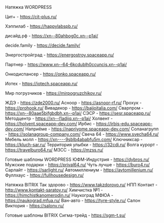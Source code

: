 Натяжка WORDPRESS

Цит+ - https://cit-plus.ru/

Хэппилаб - https://happylabspb.ru/

дисайд.рф - https://xn--80ahbog0c.xn--p1ai/

decide.family - https://decide.family/

Энергостройград - https://energostroy.spaceapp.ru/

Партнер - https://www.xn--64-6kcdublh0ccuncis.xn--p1ai/

Онкодиспансер - https://onko.spaceapp.ru/

Иотех - https://iotech.spaceapp.ru/

Мир погрузчиков - https://mirpogruzchikov.ru/

ЖДЭ - https://zde2000.ru/
Асноор - https://asnoor-rf.ru/
Прохук - https://prohook.ru/
Вивадекор - https://bajjoitalia.com/
Сварпром - https://xn--80aae5bjfgbdbh.xn--p1ai/
СЭСР - https://sesr.spaceapp.ru/
Методцентр - https://xn--l1adijq.xn--p1ai/
Холвент - https://holvent.spaceapp-dev.com/
Ирбис - https://irbis-edu.spaceapp-dev.com/
Наприёме - https://napriyome.spaceapp-dev.com/
Соланагрупп - https://solanagroup-company.com/
Свеча 64 - https://www.svecha64.ru/
Мебель молл - https://xn----9sblb4ababfu5m.com/
Ключниксар - https://kluch-sar.ru/
Территория улыбки - https://32cdi.ru/
Волга курорт - https://travelburo64.ru/
МЗСС - https://mzss.ru/

Готовые шаблоны WORDPRESS
ЮФМ-Индустрия - https://dybros.ru/
Мужские подарки - https://prival64.ru/
Чуть лучше - https://buro4.ru/
Сарлайт - https://sarlight.ru/
Автомиллениум - https://avtomillenium.ru/
Фуллхаус - https://fullhousedesign.ru/

Натяжка BITRIX
Так здорово - https://www.takzdorovo.ru/
НПП Контакт - http://www.kontakt-saratov.ru/
Химчистка №1 - https://himchistkanomerodin.ru/
Наукоград МФЮА - https://naukograd.mfua.ru/
Ван-авто - https://tyre-style.ru/
Салон Виктория - https://salonv.ru/

Готовые шаблоны BITRIX
Сигма-трейд - https://sgm-t.su/
